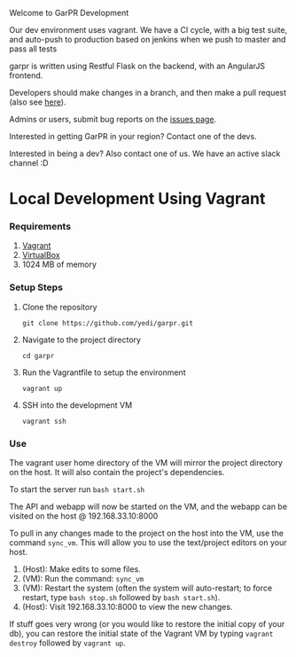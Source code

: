 Welcome to GarPR Development

Our dev environment uses vagrant. 
We have a CI cycle, with a big test suite, and auto-push to
production based on jenkins when we push to master and pass all tests

garpr is written using Restful Flask on the backend, with an AngularJS frontend.

Developers should make changes in a branch, and then make a pull request (also see [here](https://github.com/ripgarpr/garpr/blob/master/jenkins/README.md)).

Admins or users, submit bug reports on the [issues page](https://github.com/ripgarpr/garpr/issues).

Interested in getting GarPR in your region? Contact one of the devs. 

Interested in being a dev? Also contact one of us. We have an active slack channel :D

Local Development Using Vagrant
==============================
### Requirements
1. [Vagrant](https://www.vagrantup.com/downloads.html)
2. [VirtualBox](https://www.virtualbox.org/wiki/Downloads)
3. 1024 MB of memory

### Setup Steps
1. Clone the repository
	```
	git clone https://github.com/yedi/garpr.git
	```

2. Navigate to the project directory
	```
	cd garpr
	```

3. Run the Vagrantfile to setup the environment
	```
	vagrant up
	```

4. SSH into the development VM
	```
	vagrant ssh
	```

### Use
The vagrant user home directory of the VM will mirror the project directory on the host. It will also contain the project's dependencies.

To start the server run 
	```
	bash start.sh
	```

The API and webapp will now be started on the VM, and the webapp can be visited on the host @ 192.168.33.10:8000

To pull in any changes made to the project on the host into the VM, use the command `sync_vm`. This will allow you to use the text/project editors on your host.

1. (Host): Make edits to some files.
2. (VM): Run the command: `sync_vm`
3. (VM): Restart the system (often the system will auto-restart; to force restart, type `bash stop.sh` followed by `bash start.sh`). 
4. (Host): Visit 192.168.33.10:8000 to view the new changes.

If stuff goes very wrong (or you would like to restore the initial copy of your db), you can restore the initial state of the Vagrant VM by typing `vagrant destroy` followed by `vagrant up`.
